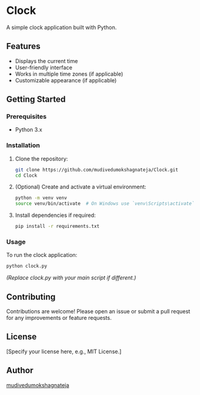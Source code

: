 # Clock

A simple clock application built with Python.

## Features

- Displays the current time
- User-friendly interface
- Works in multiple time zones (if applicable)
- Customizable appearance (if applicable)

## Getting Started

### Prerequisites

- Python 3.x

### Installation

1. Clone the repository:
    ```bash
    git clone https://github.com/mudivedumokshagnateja/Clock.git
    cd Clock
    ```

2. (Optional) Create and activate a virtual environment:
    ```bash
    python -m venv venv
    source venv/bin/activate  # On Windows use `venv\Scripts\activate`
    ```

3. Install dependencies if required:
    ```bash
    pip install -r requirements.txt
    ```

### Usage

To run the clock application:

```bash
python clock.py
```

*(Replace clock.py with your main script if different.)*

## Contributing

Contributions are welcome! Please open an issue or submit a pull request for any improvements or feature requests.

## License

[Specify your license here, e.g., MIT License.]

## Author

[mudivedumokshagnateja](https://github.com/mudivedumokshagnateja)